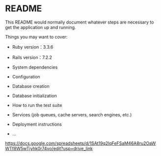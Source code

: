 # README

This README would normally document whatever steps are necessary to get the
application up and running.

Things you may want to cover:

* Ruby version：3.3.6

* Rails version：7.2.2

* System dependencies

* Configuration

* Database creation

* Database initialization

* How to run the test suite

* Services (job queues, cache servers, search engines, etc.)

* Deployment instructions

* ...


https://docs.google.com/spreadsheets/d/1SAt19q2lqFeFSaM46A8ru2OaWWTf8W5wTjyhk0r74vo/edit?usp=drive_link
